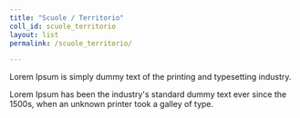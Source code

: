 ```yaml
---
title: "Scuole / Territorio"
coll_id: scuole_territorio
layout: list
permalink: /scuole_territorio/

---
```



Lorem Ipsum is simply dummy text of the printing and typesetting industry.

Lorem Ipsum has been the industry's standard dummy text ever since the 1500s, when an unknown printer took a galley of type.
